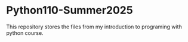 # Python110-Summer2025
This repository stores the files from my introduction to programing with python course.
